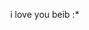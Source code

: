 i love you beib :*
<html lang="en">
<head>
    <meta charset="UTF-8">
    <meta name="viewport" content="width=device-width, initial-scale=1.0">
    <title>AR Web Demo</title>
    <script type="module" src="https://unpkg.com/@google/model-viewer"></script>
    <style>
        body { margin: 0; }
        model-viewer {
            width: 100vw;
            height: 100vh;
        }
        .ar-button {
            display: none;
        }
        model-viewer[ar-status="not-presenting"] .ar-button {
            display: block;
            position: absolute;
            bottom: 10%;
            left: 50%;
            transform: translateX(-50%);
            padding: 10px 20px;
            font-size: 18px;
            background-color: #0008;
            color: white;
            border: none;
            border-radius: 5px;
            cursor: pointer;
        }
    </style>
</head>
<body>

<model-viewer src="Avatar1.glb" ios-src="Avatar1.usdz" alt="Un avatar 3D" ar ar-modes="webxr scene-viewer quick-look" environment-image="neutral" auto-rotate camera-controls></model-viewer>
    <button slot="ar-button" class="ar-button">View in your space</button>
</body>
</html>
